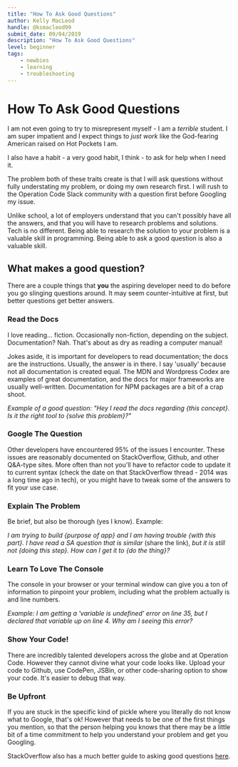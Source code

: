 ```yaml
---
title: "How To Ask Good Questions"
author: Kelly MacLeod
handle: @ksmacleod99
submit_date: 09/04/2019
description: "How To Ask Good Questions"
level: beginner
tags:
    - newbies
    - learning
    - troubleshooting
--- 
```

# How To Ask Good Questions
I am not even going to try to misrepresent myself - I am a _terrible_ student. I am super impatient and I expect things to _just work_ like the God-fearing American raised on Hot Pockets I am.

I also have a habit - a very good habit, I think - to ask for help when I need it. 

The problem both of these traits create is that I will ask questions without fully understating my problem, or doing my own research first. I will rush to the Operation Code Slack community with a question first before Googling my issue. 

Unlike school, a lot of employers understand that you can't possibly have all the answers, and that you will have to research problems and solutions. Tech is no different. Being able to research the solution to your problem is a valuable skill in programming. Being able to ask a good question is also a valuable skill.

## What makes a good question? 
There are a couple things that **you** the aspiring developer need to do before you go slinging questions around. It may seem counter-intuitive at first, but better questions get better answers. 

### Read the Docs
I love reading... fiction. Occasionally non-fiction, depending on the subject. Documentation? Nah. That's about as dry as reading a computer manual! 

Jokes aside, it is important for developers to read documentation; the docs are the instructions. Usually, the answer is in there. I say 'usually' because not all documentation is created equal. The MDN and Wordpress Codex are examples of great documentation, and the docs for major frameworks are usually well-written. Documentation for NPM packages are a bit of a crap shoot. 

*Example of a good question: "Hey I read the docs regarding {this concept}. Is it the right tool to {solve this problem}?"*

### Google The Question
Other developers have encountered 95% of the issues I encounter. These issues are reasonably documented on StackOverflow, Github, and other Q&A-type sites. More often than not you'll have to refactor code to update it to current syntax (check the date on that StackOverflow thread - 2014 was a long time ago in tech), or you might have to tweak some of the answers to fit your use case. 

### Explain The Problem 
Be brief, but also be thorough (yes I know). Example:

*I am trying to build {purpose of app} and I am having trouble {with this part}. I have read a SA question that is similar* (share the link), *but it is still not {doing this step}. How can I get it to {do the thing}?*

### Learn To Love The Console
The console in your browser or your terminal window can give you a ton of information to pinpoint your problem, including what the problem actually is and line numbers.

*Example: I am getting a 'variable is undefined' error on line 35, but I declared that variable up on line 4. Why am I seeing this error?*

### Show Your Code!
There are incredibly talented developers across the globe and at Operation Code. However they cannot divine what your code looks like. Upload your code to Github, use CodePen, JSBin, or other code-sharing option to show your code. It's easier to debug that way.

### Be Upfront
If you are stuck in the specific kind of pickle where you literally do not know what to Google, that's ok! However that needs to be one of the first things you mention, so that the person helping you knows that there may be a little bit of a time commitment to help you understand your problem and get you Googling.

StackOverflow also has a much better guide to asking good questions [here](https://stackoverflow.com/help/how-to-ask).
